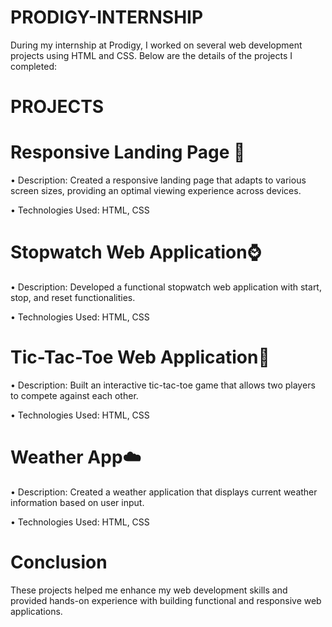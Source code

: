 # PRODIGY-INTERNSHIP

During my internship at Prodigy, I worked on several web development projects using HTML and
CSS. Below are the details of the projects I completed:

# PROJECTS 

# Responsive Landing Page 🛬
• Description: Created a responsive landing page that adapts to various screen sizes, providing an
optimal viewing experience across devices.

• Technologies Used: HTML, CSS

# Stopwatch Web Application⌚
• Description: Developed a functional stopwatch web application with start, stop, and reset
functionalities.

• Technologies Used: HTML, CSS


# Tic-Tac-Toe Web Application🎲
• Description: Built an interactive tic-tac-toe game that allows two players to compete against
each other.

• Technologies Used: HTML, CSS

# Weather App☁️
• Description: Created a weather application that displays current weather information based on
user input.

• Technologies Used: HTML, CSS

# Conclusion 
These projects helped me enhance my web development skills and provided hands-on experience with building functional and responsive web applications.
